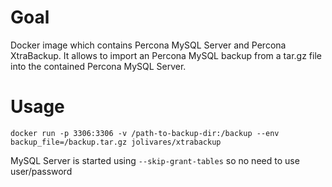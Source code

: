 # Goal
Docker image which contains Percona MySQL Server and Percona XtraBackup. 
It allows to import an Percona MySQL backup from a tar.gz file into the contained Percona MySQL Server.
# Usage
```
docker run -p 3306:3306 -v /path-to-backup-dir:/backup --env backup_file=/backup.tar.gz jolivares/xtrabackup
```
MySQL Server is started using `--skip-grant-tables` so no need to use user/password
